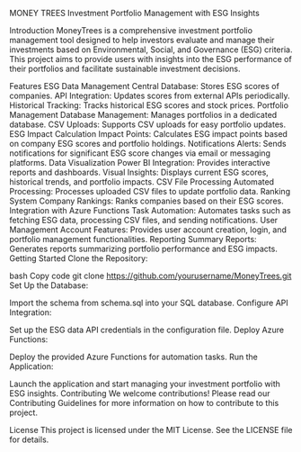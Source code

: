 MONEY TREES
Investment Portfolio Management with ESG Insights

Introduction
MoneyTrees is a comprehensive investment portfolio management tool designed to help investors evaluate and manage their investments based on Environmental, Social, and Governance (ESG) criteria. This project aims to provide users with insights into the ESG performance of their portfolios and facilitate sustainable investment decisions.

Features
ESG Data Management
Central Database: Stores ESG scores of companies.
API Integration: Updates scores from external APIs periodically.
Historical Tracking: Tracks historical ESG scores and stock prices.
Portfolio Management
Database Management: Manages portfolios in a dedicated database.
CSV Uploads: Supports CSV uploads for easy portfolio updates.
ESG Impact Calculation
Impact Points: Calculates ESG impact points based on company ESG scores and portfolio holdings.
Notifications
Alerts: Sends notifications for significant ESG score changes via email or messaging platforms.
Data Visualization
Power BI Integration: Provides interactive reports and dashboards.
Visual Insights: Displays current ESG scores, historical trends, and portfolio impacts.
CSV File Processing
Automated Processing: Processes uploaded CSV files to update portfolio data.
Ranking System
Company Rankings: Ranks companies based on their ESG scores.
Integration with Azure Functions
Task Automation: Automates tasks such as fetching ESG data, processing CSV files, and sending notifications.
User Management
Account Features: Provides user account creation, login, and portfolio management functionalities.
Reporting
Summary Reports: Generates reports summarizing portfolio performance and ESG impacts.
Getting Started
Clone the Repository:

bash
Copy code
git clone https://github.com/yourusername/MoneyTrees.git
Set Up the Database:

Import the schema from schema.sql into your SQL database.
Configure API Integration:

Set up the ESG data API credentials in the configuration file.
Deploy Azure Functions:

Deploy the provided Azure Functions for automation tasks.
Run the Application:

Launch the application and start managing your investment portfolio with ESG insights.
Contributing
We welcome contributions! Please read our Contributing Guidelines for more information on how to contribute to this project.

License
This project is licensed under the MIT License. See the LICENSE file for details.

